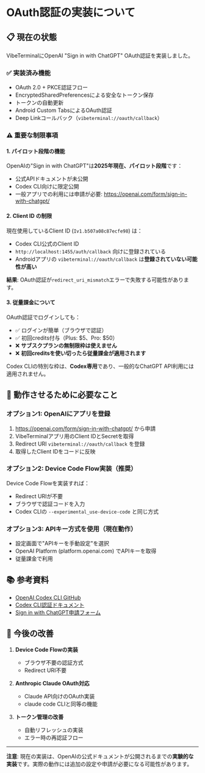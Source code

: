 # OAuth認証の実装について

## 📋 現在の状態

VibeTerminalにOpenAI "Sign in with ChatGPT" OAuth認証を実装しました。

### ✅ 実装済み機能

- OAuth 2.0 + PKCE認証フロー
- EncryptedSharedPreferencesによる安全なトークン保存
- トークンの自動更新
- Android Custom TabsによるOAuth認証
- Deep Linkコールバック（`vibeterminal://oauth/callback`）

### ⚠️ 重要な制限事項

#### 1. パイロット段階の機能
OpenAIの"Sign in with ChatGPT"は**2025年現在、パイロット段階**です：
- 公式APIドキュメントが未公開
- Codex CLI向けに限定公開
- 一般アプリでの利用には申請が必要: https://openai.com/form/sign-in-with-chatgpt/

#### 2. Client ID の制限
現在使用しているClient ID (`Iv1.b507a08c87ecfe98`) は：
- Codex CLI公式のClient ID
- `http://localhost:1455/auth/callback` 向けに登録されている
- Androidアプリの `vibeterminal://oauth/callback` は**登録されていない可能性が高い**

**結果**: OAuth認証が`redirect_uri_mismatch`エラーで失敗する可能性があります。

#### 3. 従量課金について
OAuth認証でログインしても：
- ✅ ログインが簡単（ブラウザで認証）
- ✅ 初回credits付与（Plus: $5、Pro: $50）
- ❌ **サブスクプランの無制限枠は使えません**
- ❌ **初回creditsを使い切ったら従量課金が適用されます**

Codex CLIの特別な枠は、**Codex専用**であり、一般的なChatGPT API利用には適用されません。

## 🔧 動作させるために必要なこと

### オプション1: OpenAIにアプリを登録
1. https://openai.com/form/sign-in-with-chatgpt/ から申請
2. VibeTerminalアプリ用のClient IDとSecretを取得
3. Redirect URI `vibeterminal://oauth/callback` を登録
4. 取得したClient IDをコードに反映

### オプション2: Device Code Flow実装（推奨）
Device Code Flowを実装すれば：
- Redirect URIが不要
- ブラウザで認証コードを入力
- Codex CLIの `--experimental_use-device-code` と同じ方式

### オプション3: APIキー方式を使用（現在動作）
- 設定画面で"APIキーを手動設定"を選択
- OpenAI Platform (platform.openai.com) でAPIキーを取得
- 従量課金で利用

## 📚 参考資料

- [OpenAI Codex CLI GitHub](https://github.com/openai/codex)
- [Codex CLI認証ドキュメント](https://github.com/openai/codex/blob/main/docs/authentication.md)
- [Sign in with ChatGPT申請フォーム](https://openai.com/form/sign-in-with-chatgpt/)

## 🎯 今後の改善

1. **Device Code Flowの実装**
   - ブラウザ不要の認証方式
   - Redirect URI不要

2. **Anthropic Claude OAuth対応**
   - Claude API向けのOAuth実装
   - claude code CLIと同等の機能

3. **トークン管理の改善**
   - 自動リフレッシュの実装
   - エラー時の再認証フロー

---

**注意**: 現在の実装は、OpenAIの公式ドキュメントが公開されるまでの**実験的な実装**です。実際の動作には追加の設定や申請が必要になる可能性があります。

